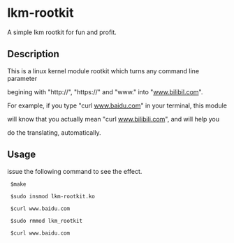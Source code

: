 # lkm-rootkit
A simple lkm rootkit for fun and profit.

## Description
This is a linux kernel module rootkit which turns any command line parameter

begining with "http://", "https://" and "www." into "www.bilibil.com".

For example, if you type "curl www.baidu.com" in your terminal, this module

will know that you actually mean "curl www.bilibili.com", and will help you

do the translating, automatically.

## Usage
issue the following command to see the effect.

```
 $make
 
 $sudo insmod lkm-rootkit.ko
 
 $curl www.baidu.com
 
 $sudo rmmod lkm_rootkit
 
 $curl www.baidu.com
```
 
 
 
